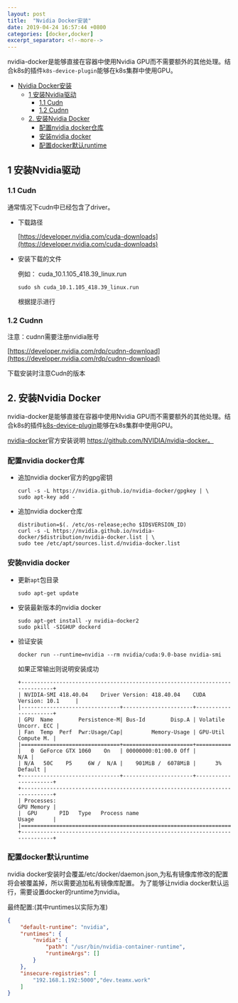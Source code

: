 ```yaml
---
layout: post
title:  "Nvidia Docker安装"
date: 2019-04-24 16:57:44 +0800
categories: [docker,docker]
excerpt_separator: <!--more-->
---
```


nvidia-docker是能够直接在容器中使用Nvidia GPU而不需要额外的其他处理。结合k8s的插件`k8s-device-plugin`能够在k8s集群中使用GPU。

<!--more-->

<!-- @import "[TOC]" {cmd="toc" depthFrom=1 depthTo=6 orderedList=false} -->

<!-- code_chunk_output -->

* [Nvidia Docker安装](#nvidia-docker安装)
	* [1 安装Nvidia驱动](#1-安装nvidia驱动)
		* [1.1 Cudn](#11-cudn)
		* [1.2 Cudnn](#12-cudnn)
	* [2. 安装Nvidia Docker](#2-安装nvidia-docker)
		* [配置nvidia docker仓库](#配置nvidia-docker仓库)
		* [安装nvidia docker](#安装nvidia-docker)
		* [配置docker默认runtime](#配置docker默认runtime)

<!-- /code_chunk_output -->

## 1 安装Nvidia驱动

### 1.1 Cudn

通常情况下cudn中已经包含了driver。

* 下载路径

    [https://developer.nvidia.com/cuda-downloads](https://developer.nvidia.com/cuda-downloads)

* 安装下载的文件

    例如： cuda_10.1.105_418.39_linux.run

    ```shell
    sudo sh cuda_10.1.105_418.39_linux.run
    ```

    根据提示进行

### 1.2 Cudnn

注意：cudnn需要注册nvidia账号

[https://developer.nvidia.com/rdp/cudnn-download](https://developer.nvidia.com/rdp/cudnn-download)

下载安装时注意Cudn的版本

## 2. 安装Nvidia Docker

nvidia-docker是能够直接在容器中使用Nvidia GPU而不需要额外的其他处理。结合k8s的插件[k8s-device-plugin](https://github.com/NVIDIA/k8s-device-plugin)能够在k8s集群中使用GPU。

[nvidia-docker](https://github.com/NVIDIA/nvidia-docker)官方安装说明 https://github.com/NVIDIA/nvidia-docker。

### 配置nvidia docker仓库

* 追加nvidia docker官方的gpg密钥

    ```shell
    curl -s -L https://nvidia.github.io/nvidia-docker/gpgkey | \
    sudo apt-key add -
    ```

* 追加nvidia docker仓库

    ```shell
    distribution=$(. /etc/os-release;echo $ID$VERSION_ID)
    curl -s -L https://nvidia.github.io/nvidia-docker/$distribution/nvidia-docker.list | \
    sudo tee /etc/apt/sources.list.d/nvidia-docker.list
    ```

### 安装nvidia docker

* 更新`apt`包目录

    ```shell
    sudo apt-get update
    ```

* 安装最新版本的nvidia docker

    ```shell
    sudo apt-get install -y nvidia-docker2
    sudo pkill -SIGHUP dockerd
    ```

* 验证安装

    ```shell
    docker run --runtime=nvidia --rm nvidia/cuda:9.0-base nvidia-smi
    ```

    如果正常输出则说明安装成功

    ```text
    +-----------------------------------------------------------------------------+
    | NVIDIA-SMI 418.40.04    Driver Version: 418.40.04    CUDA Version: 10.1     |
    |-------------------------------+----------------------+----------------------+
    | GPU  Name        Persistence-M| Bus-Id        Disp.A | Volatile Uncorr. ECC |
    | Fan  Temp  Perf  Pwr:Usage/Cap|         Memory-Usage | GPU-Util  Compute M. |
    |===============================+======================+======================|
    |   0  GeForce GTX 1060    On   | 00000000:01:00.0 Off |                  N/A |
    | N/A   50C    P5     6W /  N/A |    901MiB /  6078MiB |      3%      Default |
    +-------------------------------+----------------------+----------------------+
    +-----------------------------------------------------------------------------+
    | Processes:                                                       GPU Memory |
    |  GPU       PID   Type   Process name                             Usage      |
    |=============================================================================|
    +-----------------------------------------------------------------------------+
    ```

### 配置docker默认runtime

nvidia docker安装时会覆盖/etc/docker/daemon.json,为私有镜像库修改的配置将会被覆盖掉，所以需要追加私有镜像库配置。
为了能够让nvidia docker默认运行，需要设置docker的runtime为nvidia。

最终配置:(其中runtimes以实际为准)

```json
{
    "default-runtime": "nvidia",
    "runtimes": {
        "nvidia": {
            "path": "/usr/bin/nvidia-container-runtime",
            "runtimeArgs": []
        }
    },
    "insecure-registries": [
        "192.168.1.192:5000","dev.teamx.work"
    ]
}
```